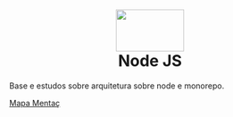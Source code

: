 <h1 align="center">
<img src="https://nodejs.org/static/images/logo.svg" width="122" height="75">
 <br>
 Node JS
</h1>

Base e estudos sobre arquitetura sobre node e monorepo.

[Mapa Mentaç](https://whimsical.com/node-js-PRf8QedsoRMPtc6hmN63gg)
